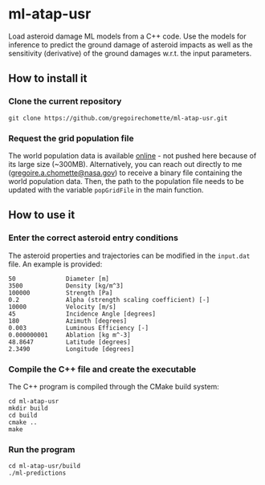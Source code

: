 # ml-atap-usr
Load asteroid damage ML models from a C++ code. Use the models for inference to predict the ground damage of asteroid impacts as well as the sensitivity (derivative) of the ground damages w.r.t. the input parameters.

## How to install it
### Clone the current repository
```
git clone https://github.com/gregoirechomette/ml-atap-usr.git
```

### Request the grid population file
The world population data is available [online](https://sedac.ciesin.columbia.edu/data/collection/gpw-v4) - not pushed here because of its large size (~300MB). Alternatively, you can reach out directly to me (gregoire.a.chomette@nasa.gov) to receive a binary file containing the world population data. Then, the path to the population file needs to be updated with the variable ``` popGridFile ``` in the main function.


## How to use it

### Enter the correct asteroid entry conditions
The asteroid properties and trajectories can be modified in the ```input.dat``` file. An example is provided:
```
50              Diameter [m] 
3500            Density [kg/m^3]
100000          Strength [Pa]
0.2             Alpha (strength scaling coefficient) [-]
10000           Velocity [m/s]
45              Incidence Angle [degrees]
180             Azimuth [degrees]
0.003           Luminous Efficiency [-]
0.000000001     Ablation [kg m^-3]
48.8647         Latitude [degrees]
2.3490          Longitude [degrees]
```


### Compile the C++ file and create the executable
The C++ program is compiled through the CMake build system:
```
cd ml-atap-usr
mkdir build
cd build
cmake ..
make
```

### Run the program
```
cd ml-atap-usr/build
./ml-predictions
```

<!-- ## Key run time results

Instantiate the TensorFlow C model: ~10^-1 seconds  
Evaluate the damage radius for one scenario: ~10^-4 seconds

Instantiate the population grid vector: ~ 10^0 seconds  
Evaluate the population affected for one scenario: ~ 10^-6 seconds -->
